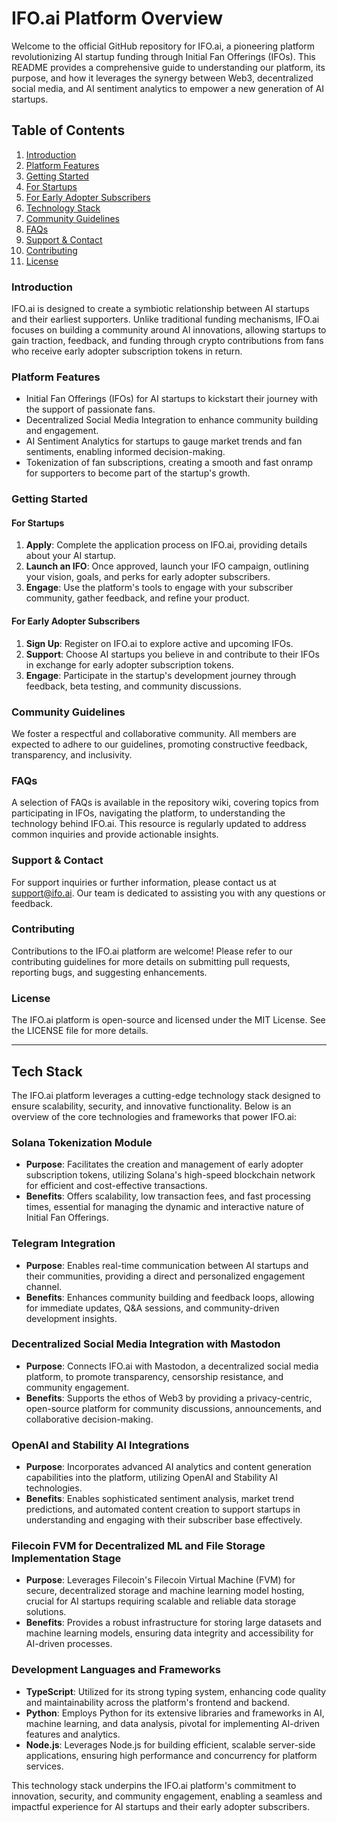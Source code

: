# IFO.ai Platform Overview

Welcome to the official GitHub repository for IFO.ai, a pioneering platform revolutionizing AI startup funding through Initial Fan Offerings (IFOs). This README provides a comprehensive guide to understanding our platform, its purpose, and how it leverages the synergy between Web3, decentralized social media, and AI sentiment analytics to empower a new generation of AI startups.

## Table of Contents

1. [Introduction](#introduction)
2. [Platform Features](#platform-features)
3. [Getting Started](#getting-started)
4. [For Startups](#for-startups)
5. [For Early Adopter Subscribers](#for-early-adopter-subscribers)
6. [Technology Stack](#technology-stack)
7. [Community Guidelines](#community-guidelines)
8. [FAQs](#faqs)
9. [Support & Contact](#support--contact)
10. [Contributing](#contributing)
11. [License](#license)

### Introduction

IFO.ai is designed to create a symbiotic relationship between AI startups and their earliest supporters. Unlike traditional funding mechanisms, IFO.ai focuses on building a community around AI innovations, allowing startups to gain traction, feedback, and funding through crypto contributions from fans who receive early adopter subscription tokens in return.

### Platform Features

- Initial Fan Offerings (IFOs) for AI startups to kickstart their journey with the support of passionate fans.
- Decentralized Social Media Integration to enhance community building and engagement.
- AI Sentiment Analytics for startups to gauge market trends and fan sentiments, enabling informed decision-making.
- Tokenization of fan subscriptions, creating a smooth and fast onramp for supporters to become part of the startup's growth.

### Getting Started

#### For Startups

1. **Apply**: Complete the application process on IFO.ai, providing details about your AI startup.
2. **Launch an IFO**: Once approved, launch your IFO campaign, outlining your vision, goals, and perks for early adopter subscribers.
3. **Engage**: Use the platform's tools to engage with your subscriber community, gather feedback, and refine your product.

#### For Early Adopter Subscribers

1. **Sign Up**: Register on IFO.ai to explore active and upcoming IFOs.
2. **Support**: Choose AI startups you believe in and contribute to their IFOs in exchange for early adopter subscription tokens.
3. **Engage**: Participate in the startup's development journey through feedback, beta testing, and community discussions.

### Community Guidelines

We foster a respectful and collaborative community. All members are expected to adhere to our guidelines, promoting constructive feedback, transparency, and inclusivity.

### FAQs

A selection of FAQs is available in the repository wiki, covering topics from participating in IFOs, navigating the platform, to understanding the technology behind IFO.ai. This resource is regularly updated to address common inquiries and provide actionable insights.

### Support & Contact

For support inquiries or further information, please contact us at support@ifo.ai. Our team is dedicated to assisting you with any questions or feedback.

### Contributing

Contributions to the IFO.ai platform are welcome! Please refer to our contributing guidelines for more details on submitting pull requests, reporting bugs, and suggesting enhancements.

### License

The IFO.ai platform is open-source and licensed under the MIT License. See the LICENSE file for more details.

---

## Tech Stack

The IFO.ai platform leverages a cutting-edge technology stack designed to ensure scalability, security, and innovative functionality. Below is an overview of the core technologies and frameworks that power IFO.ai:

### Solana Tokenization Module

- **Purpose**: Facilitates the creation and management of early adopter subscription tokens, utilizing Solana's high-speed blockchain network for efficient and cost-effective transactions.
- **Benefits**: Offers scalability, low transaction fees, and fast processing times, essential for managing the dynamic and interactive nature of Initial Fan Offerings.

### Telegram Integration

- **Purpose**: Enables real-time communication between AI startups and their communities, providing a direct and personalized engagement channel.
- **Benefits**: Enhances community building and feedback loops, allowing for immediate updates, Q&A sessions, and community-driven development insights.

### Decentralized Social Media Integration with Mastodon

- **Purpose**: Connects IFO.ai with Mastodon, a decentralized social media platform, to promote transparency, censorship resistance, and community engagement.
- **Benefits**: Supports the ethos of Web3 by providing a privacy-centric, open-source platform for community discussions, announcements, and collaborative decision-making.

### OpenAI and Stability AI Integrations

- **Purpose**: Incorporates advanced AI analytics and content generation capabilities into the platform, utilizing OpenAI and Stability AI technologies.
- **Benefits**: Enables sophisticated sentiment analysis, market trend predictions, and automated content creation to support startups in understanding and engaging with their subscriber base effectively.

### Filecoin FVM for Decentralized ML and File Storage Implementation Stage

- **Purpose**: Leverages Filecoin's Filecoin Virtual Machine (FVM) for secure, decentralized storage and machine learning model hosting, crucial for AI startups requiring scalable and reliable data storage solutions.
- **Benefits**: Provides a robust infrastructure for storing large datasets and machine learning models, ensuring data integrity and accessibility for AI-driven processes.

### Development Languages and Frameworks

- **TypeScript**: Utilized for its strong typing system, enhancing code quality and maintainability across the platform's frontend and backend.
- **Python**: Employs Python for its extensive libraries and frameworks in AI, machine learning, and data analysis, pivotal for implementing AI-driven features and analytics.
- **Node.js**: Leverages Node.js for building efficient, scalable server-side applications, ensuring high performance and concurrency for platform services.

This technology stack underpins the IFO.ai platform's commitment to innovation, security, and community engagement, enabling a seamless and impactful experience for AI startups and their early adopter subscribers.
